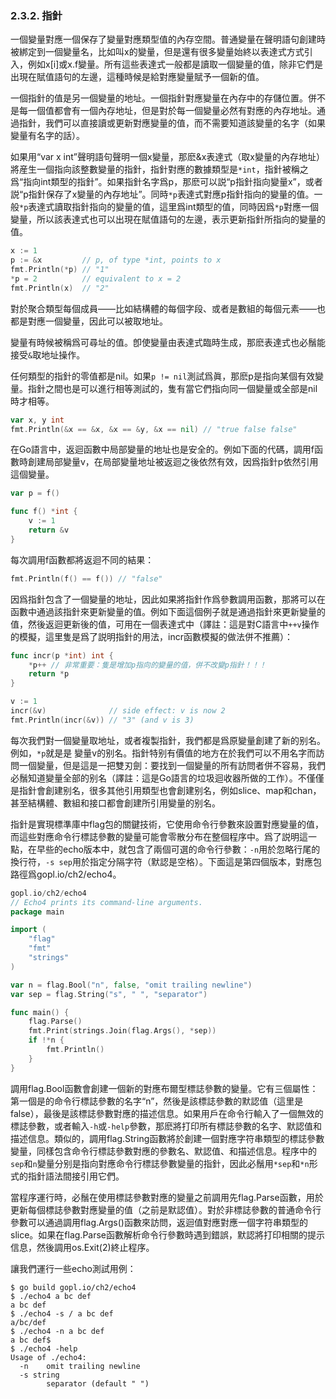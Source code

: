 ### 2.3.2. 指針

一個變量對應一個保存了變量對應類型值的內存空間。普通變量在聲明語句創建時被綁定到一個變量名，比如叫x的變量，但是還有很多變量始終以表達式方式引入，例如x[i]或x.f變量。所有這些表達式一般都是讀取一個變量的值，除非它們是出現在賦值語句的左邊，這種時候是給對應變量賦予一個新的值。

一個指針的值是另一個變量的地址。一個指針對應變量在內存中的存儲位置。併不是每一個值都會有一個內存地址，但是對於每一個變量必然有對應的內存地址。通過指針，我們可以直接讀或更新對應變量的值，而不需要知道該變量的名字（如果變量有名字的話）。

如果用“var x int”聲明語句聲明一個x變量，那麽&x表達式（取x變量的內存地址）將産生一個指向該整數變量的指針，指針對應的數據類型是`*int`，指針被稱之爲“指向int類型的指針”。如果指針名字爲p，那麽可以説“p指針指向變量x”，或者説“p指針保存了x變量的內存地址”。同時`*p`表達式對應p指針指向的變量的值。一般`*p`表達式讀取指針指向的變量的值，這里爲int類型的值，同時因爲`*p`對應一個變量，所以該表達式也可以出現在賦值語句的左邊，表示更新指針所指向的變量的值。

```Go
x := 1
p := &x         // p, of type *int, points to x
fmt.Println(*p) // "1"
*p = 2          // equivalent to x = 2
fmt.Println(x)  // "2"
```

對於聚合類型每個成員——比如結構體的每個字段、或者是數組的每個元素——也都是對應一個變量，因此可以被取地址。

變量有時候被稱爲可尋址的值。卽使變量由表達式臨時生成，那麽表達式也必鬚能接受`&`取地址操作。

任何類型的指針的零值都是nil。如果`p != nil`測試爲眞，那麽p是指向某個有效變量。指針之間也是可以進行相等測試的，隻有當它們指向同一個變量或全部是nil時才相等。

```Go
var x, y int
fmt.Println(&x == &x, &x == &y, &x == nil) // "true false false"
```

在Go語言中，返迴函數中局部變量的地址也是安全的。例如下面的代碼，調用f函數時創建局部變量v，在局部變量地址被返迴之後依然有效，因爲指針p依然引用這個變量。

```Go
var p = f()

func f() *int {
	v := 1
	return &v
}
```

每次調用f函數都將返迴不同的結果：

```Go
fmt.Println(f() == f()) // "false"
```

因爲指針包含了一個變量的地址，因此如果將指針作爲參數調用函數，那將可以在函數中通過該指針來更新變量的值。例如下面這個例子就是通過指針來更新變量的值，然後返迴更新後的值，可用在一個表達式中（譯註：這是對C語言中`++v`操作的模擬，這里隻是爲了説明指針的用法，incr函數模擬的做法併不推薦）：

```Go
func incr(p *int) int {
	*p++ // 非常重要：隻是增加p指向的變量的值，併不改變p指針！！！
	return *p
}

v := 1
incr(&v)              // side effect: v is now 2
fmt.Println(incr(&v)) // "3" (and v is 3)
```

每次我們對一個變量取地址，或者複製指針，我們都是爲原變量創建了新的别名。例如，`*p`就是是 變量v的别名。指針特别有價值的地方在於我們可以不用名字而訪問一個變量，但是這是一把雙刃劍：要找到一個變量的所有訪問者併不容易，我們必鬚知道變量全部的别名（譯註：這是Go語言的垃圾迴收器所做的工作）。不僅僅是指針會創建别名，很多其他引用類型也會創建别名，例如slice、map和chan，甚至結構體、數組和接口都會創建所引用變量的别名。

指針是實現標準庫中flag包的關鍵技術，它使用命令行參數來設置對應變量的值，而這些對應命令行標誌參數的變量可能會零散分布在整個程序中。爲了説明這一點，在早些的echo版本中，就包含了兩個可選的命令行參數：`-n`用於忽略行尾的換行符，`-s sep`用於指定分隔字符（默認是空格）。下面這是第四個版本，對應包路徑爲gopl.io/ch2/echo4。

```Go
gopl.io/ch2/echo4
// Echo4 prints its command-line arguments.
package main

import (
	"flag"
	"fmt"
	"strings"
)

var n = flag.Bool("n", false, "omit trailing newline")
var sep = flag.String("s", " ", "separator")

func main() {
	flag.Parse()
	fmt.Print(strings.Join(flag.Args(), *sep))
	if !*n {
		fmt.Println()
	}
}
```

調用flag.Bool函數會創建一個新的對應布爾型標誌參數的變量。它有三個屬性：第一個是的命令行標誌參數的名字“n”，然後是該標誌參數的默認值（這里是false），最後是該標誌參數對應的描述信息。如果用戶在命令行輸入了一個無效的標誌參數，或者輸入`-h`或`-help`參數，那麽將打印所有標誌參數的名字、默認值和描述信息。類似的，調用flag.String函數將於創建一個對應字符串類型的標誌參數變量，同樣包含命令行標誌參數對應的參數名、默認值、和描述信息。程序中的`sep`和`n`變量分别是指向對應命令行標誌參數變量的指針，因此必鬚用`*sep`和`*n`形式的指針語法間接引用它們。

當程序運行時，必鬚在使用標誌參數對應的變量之前調用先flag.Parse函數，用於更新每個標誌參數對應變量的值（之前是默認值）。對於非標誌參數的普通命令行參數可以通過調用flag.Args()函數來訪問，返迴值對應對應一個字符串類型的slice。如果在flag.Parse函數解析命令行參數時遇到錯誤，默認將打印相關的提示信息，然後調用os.Exit(2)終止程序。

讓我們運行一些echo測試用例：

```
$ go build gopl.io/ch2/echo4
$ ./echo4 a bc def
a bc def
$ ./echo4 -s / a bc def
a/bc/def
$ ./echo4 -n a bc def
a bc def$
$ ./echo4 -help
Usage of ./echo4:
  -n    omit trailing newline
  -s string
        separator (default " ")
```

